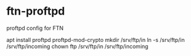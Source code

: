 # ftn-proftpd
proftpd config for FTN

apt install proftpd proftpd-mod-crypto
mkdir /srv/ftp/in
ln -s /srv/ftp/in /srv/ftp/incoming
chown ftp /srv/ftp/in /srv/ftp/incoming
